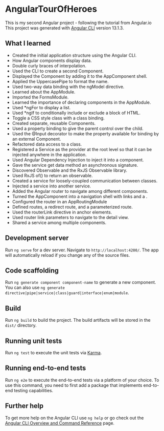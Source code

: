 # AngularTourOfHeroes
This is my second Angular project - following the tutorial from Angular.io 
This project was generated with [Angular CLI](https://github.com/angular/angular-cli) version 13.1.3.

## What I learned 
- Created the initial application structure using the Angular CLI.
- How Angular components display data.
- Double curly braces of interpolation.
- Used the CLI to create a second Component.
- Displayed the Component by adding it to the AppComponent shell.
- Applied the UppercasePipe to format the name.
- Used two-way data binding with the ngModel directive.
- Learned about the AppModule.
- Imported the FormsModule.
- Learned the importance of declaring components in the AppModule.
- Used *ngFor to display a list.
- Used *ngIf to conditionally include or exclude a block of HTML.
- Toggle a CSS style class with a class binding.
- Created separate, reusable Components.
- Used a property binding to give the parent control over the child.
- Used the @Input decorator to make the property available for binding by an external Component.
- Refactored data access to a class.
- Registered a Service as the provider at the root level so that it can be injected anywhere in the application.
- Used Angular Dependency Injection to inject it into a component.
- Gave the service get data method an asynchronous signature.
- Discovered Observable and the RxJS Observable library.
- Used RxJS of() to return an observable.
- Created a service for loosely-coupled communication between classes.
- Injected a service into another service. 
- Added the Angular router to navigate among different components.
- Turned the AppComponent into a navigation shell with <a> links and a <router-outlet>.
- Configured the router in an AppRoutingModule
- Defined routes, a redirect route, and a parameterized route.
- Used the routerLink directive in anchor elements.
- Used router link parameters to navigate to the detail view.
- Shared a service among multiple components.


## Development server

Run `ng serve` for a dev server. Navigate to `http://localhost:4200/`. The app will automatically reload if you change any of the source files.

## Code scaffolding

Run `ng generate component component-name` to generate a new component. You can also use `ng generate directive|pipe|service|class|guard|interface|enum|module`.

## Build

Run `ng build` to build the project. The build artifacts will be stored in the `dist/` directory.

## Running unit tests

Run `ng test` to execute the unit tests via [Karma](https://karma-runner.github.io).

## Running end-to-end tests

Run `ng e2e` to execute the end-to-end tests via a platform of your choice. To use this command, you need to first add a package that implements end-to-end testing capabilities.

## Further help

To get more help on the Angular CLI use `ng help` or go check out the [Angular CLI Overview and Command Reference](https://angular.io/cli) page.

